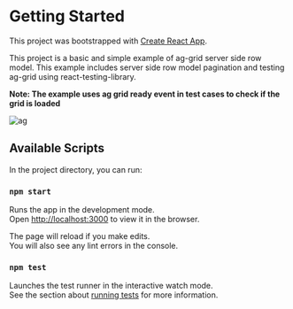 # Getting Started

This project was bootstrapped with [Create React App](https://github.com/facebook/create-react-app).

This project is a basic and simple example of ag-grid server side row model. This example includes server side row model pagination and testing ag-grid using react-testing-library.

**Note: The example uses ag grid ready event in test cases to check if the grid is loaded**

![ag](https://user-images.githubusercontent.com/23259042/99943000-969abe00-2d96-11eb-806d-639a6ef9eab7.PNG)

## Available Scripts

In the project directory, you can run:

### `npm start`

Runs the app in the development mode.\
Open [http://localhost:3000](http://localhost:3000) to view it in the browser.

The page will reload if you make edits.\
You will also see any lint errors in the console.

### `npm test`

Launches the test runner in the interactive watch mode.\
See the section about [running tests](https://facebook.github.io/create-react-app/docs/running-tests) for more information.

